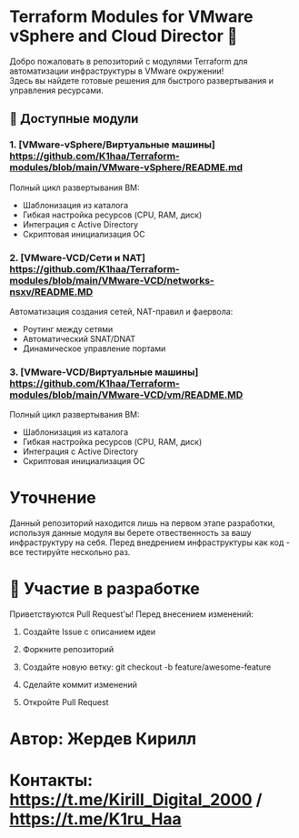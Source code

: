 # Terraform Modules for VMware vSphere and Cloud Director 🚀

Добро пожаловать в репозиторий с модулями Terraform для автоматизации инфраструктуры в VMware окружении!  
Здесь вы найдете готовые решения для быстрого развертывания и управления ресурсами.

## 🧩 Доступные модули

### 1. [VMware-vSphere/Виртуальные машины] https://github.com/K1haa/Terraform-modules/blob/main/VMware-vSphere/README.md
Полный цикл развертывания ВМ:
- Шаблонизация из каталога
- Гибкая настройка ресурсов (CPU, RAM, диск)
- Интеграция с Active Directory
- Скриптовая инициализация ОС

### 2. [VMware-VCD/Сети и NAT] https://github.com/K1haa/Terraform-modules/blob/main/VMware-VCD/networks-nsxv/README.MD
Автоматизация создания сетей, NAT-правил и фаервола:
- Роутинг между сетями
- Автоматический SNAT/DNAT
- Динамическое управление портами

### 3. [VMware-VCD/Виртуальные машины] https://github.com/K1haa/Terraform-modules/blob/main/VMware-VCD/vm/README.MD
Полный цикл развертывания ВМ:
- Шаблонизация из каталога
- Гибкая настройка ресурсов (CPU, RAM, диск)
- Интеграция с Active Directory
- Скриптовая инициализация ОС


# Уточнение

Данный репозиторий находится лишь на первом этапе разработки, используя данные модуля вы берете отвественность за вашу инфраструктуру на себя.
Перед внедрением инфраструктуры как код - все тестируйте нескольно раз.

# 🤝 Участие в разработке
Приветствуются Pull Request'ы! Перед внесением изменений:

1. Создайте Issue с описанием идеи

2. Форкните репозиторий

3. Создайте новую ветку: git checkout -b feature/awesome-feature

4. Сделайте коммит изменений

5. Откройте Pull Request


# Автор: Жердев Кирилл
# Контакты: https://t.me/Kirill_Digital_2000 / https://t.me/K1ru_Haa